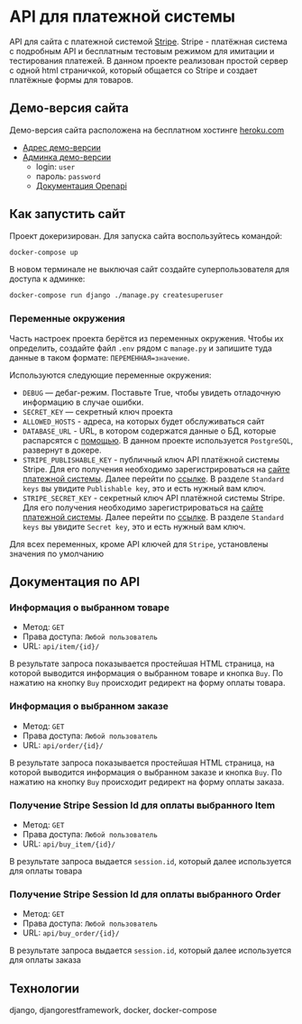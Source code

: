 # API для платежной системы

API для сайта с платежной системой [Stripe](stripe.com/docs). 
Stripe - платёжная система с подробным API и бесплатным тестовым режимом для 
имитации и тестирования платежей.  В данном проекте реализован простой 
сервер с одной html страничкой, который общается со Stripe и создает платёжные
формы для товаров. 

## Демо-версия сайта
Демо-версия сайта расположена на бесплатном хостинге [heroku.com](https://id.heroku.com/login)

- [Адрес демо-версии](https://fsk-payment.herokuapp.com/)
- [Админка демо-версии](https://fsk-payment.herokuapp.com/admin/)
  - login: `user`
  - пароль: `password`
  - [Документация Openapi](https://fsk-payment.herokuapp.com/api/docs/)


## Как запустить сайт

Проект докеризирован. Для запуска сайта воспользуйтесь командой:

```sh
docker-compose up 
```


В новом терминале не выключая сайт создайте суперпользователя для доступа к админке:

```sh
docker-compose run django ./manage.py createsuperuser
```


### Переменные окружения

Часть настроек проекта берётся из переменных окружения. 
Чтобы их определить, создайте файл `.env` рядом с `manage.py` 
и запишите туда данные в таком формате: `ПЕРЕМЕННАЯ=значение`.

Используются следующие переменные окружения: 
- `DEBUG` — дебаг-режим. Поставьте True, чтобы увидеть отладочную информацию в случае ошибки.
- `SECRET_KEY` — секретный ключ проекта
- `ALLOWED_HOSTS` - адреса, на которых будет обслуживаться сайт
- `DATABASE_URL` - URL, в котором содержатся данные о БД, которые распарсятся с [помощью](https://github.com/sloria/environs#usage-with-django). В данном проекте используется `PostgreSQL`, развернут в докере.
- `STRIPE_PUBLISHABLE_KEY` - публичный ключ API платёжной системы Stripe. Для его получения необходимо зарегистрироваться на [сайте платежной системы](https://dashboard.stripe.com/login). Далее перейти по [ссылке](https://dashboard.stripe.com/test/apikeys). В разделе `Standard keys` вы увидите `Publishable key`, это и есть нужный вам ключ. 
- `STRIPE_SECRET_KEY` - секретный ключ API платёжной системы Stripe. Для его получения необходимо зарегистрироваться на [сайте платежной системы](https://dashboard.stripe.com/login). Далее перейти по [ссылке](https://dashboard.stripe.com/test/apikeys). В разделе `Standard keys` вы увидите `Secret key`, это и есть нужный вам ключ.

Для всех переменных, кроме API ключей для `Stripe`, установлены значения по умолчанию


## Документация по API

### Информация о выбранном товаре
- Метод: `GET`
- Права доступа: `Любой пользователь`
- URL: `api/item/{id}/`

В результате запроса показывается простейшая HTML страница, на которой выводится информация о 
выбранном товаре и кнопка `Buy`. По нажатию на кнопку `Buy` происходит редирект 
на форму оплаты товара.

### Информация о выбранном заказе
- Метод: `GET`
- Права доступа: `Любой пользователь`
- URL: `api/order/{id}/`

В результате запроса показывается простейшая HTML страница, на которой выводится информация о 
выбранном заказе и кнопка `Buy`. По нажатию на кнопку `Buy` происходит редирект 
на форму оплаты заказа.

### Получение Stripe Session Id для оплаты выбранного Item
- Метод: `GET`
- Права доступа: `Любой пользователь`
- URL: `api/buy_item/{id}/`

В результате запроса выдается `session.id`, который далее используется для оплаты товара

### Получение Stripe Session Id для оплаты выбранного Order
- Метод: `GET`
- Права доступа: `Любой пользователь`
- URL: `api/buy_order/{id}/`

В результате запроса выдается `session.id`, который далее используется для оплаты заказа


## Технологии
django, djangorestframework, docker, docker-compose
